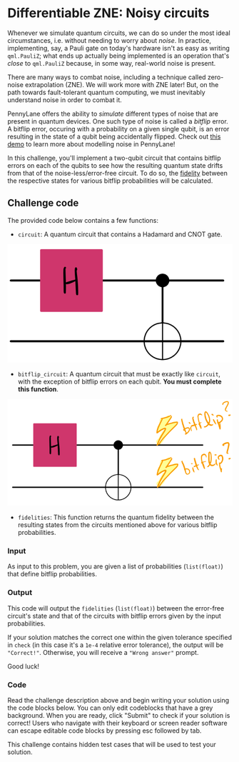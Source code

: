 # Differentiable ZNE: Noisy circuits

Whenever we simulate quantum circuits, we can do so under the most ideal circumstances, i.e. without needing to worry about _noise_. In practice, implementing, say, a Pauli gate on today's hardware isn't as easy as writing `qml.PauliZ`; what ends up actually being implemented is an operation that's _close_ to `qml.PauliZ` because, in some way, real-world noise is present.

There are many ways to combat noise, including a technique called zero-noise extrapolation (ZNE). We will work more with ZNE later! But, on the path towards fault-tolerant quantum computing, we must inevitably understand noise in order to combat it.

PennyLane offers the ability to _simulate_ different types of noise that are present in quantum devices. One such type of noise is called a _bitflip_ error. A bitflip error, occuring with a probability on a given single qubit, is an error resulting in the state of a qubit being accidentally flipped. Check out [this demo](https://pennylane.ai/qml/demos/tutorial_noisy_circuits.html#noisy-operations) to learn more about modelling noise in PennyLane!

In this challenge, you'll implement a two-qubit circuit that contains bitflip errors on each of the qubits to see how the resulting quantum state drifts from that of the noise-less/error-free circuit. To do so, the [fidelity](https://docs.pennylane.ai/en/stable/code/api/pennylane.math.fidelity.html?highlight=fidelity) between the respective states for various bitflip probabilities will be calculated.

Challenge code
--------------

The provided code below contains a few functions:

*   `circuit`: A quantum circuit that contains a Hadamard and CNOT gate.

![](../figs/circuit.png)

*   `bitflip_circuit`: A quantum circuit that must be exactly like `circuit`, with the exception of bitflip errors on each qubit. **You must complete this function**.

![](../figs/noisy_circuit.png)

*   `fidelities`: This function returns the quantum fidelity between the resulting states from the circuits mentioned above for various bitflip probabilities.

### Input

As input to this problem, you are given a list of probabilities (`list(float)`) that define bitflip probabilities.

### Output

This code will output the `fidelities` (`list(float)`) between the error-free circuit's state and that of the circuits with bitflip errors given by the input probabilities.

If your solution matches the correct one within the given tolerance specified in `check` (in this case it's a `1e-4` relative error tolerance), the output will be `"Correct!"`. Otherwise, you will receive a `"Wrong answer"` prompt.

Good luck!

### Code

Read the challenge description above and begin writing your solution using the code blocks below. You can only edit codeblocks that have a grey background. When you are ready, click "Submit" to check if your solution is correct! Users who navigate with their keyboard or screen reader software can escape editable code blocks by pressing esc followed by tab.

This challenge contains hidden test cases that will be used to test your solution.
